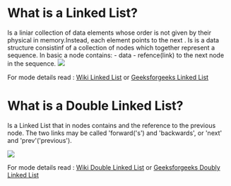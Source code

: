 # What is a Linked List?

Is a liniar collection of data elements whose order is not given by their physical in memory.Instead, each element points to the next .
Is is a data structure consistinf of a collection of nodes which together represent a sequence.
In basic a node contains: 
     - data 
     - refence(link) to the next node in the sequence.
![](https://media.geeksforgeeks.org/wp-content/cdn-uploads/20200922124319/Singly-Linked-List1.png)

For mode details read : [Wiki Linked List](https://en.wikipedia.org/wiki/Linked_list) or 
                        [Geeksforgeeks Linked List](https://www.geeksforgeeks.org/linked-list-set-1-introduction/?ref=lbp)

# What is a Double Linked List?

Is a Linked List that in nodes contains and the reference to the previous node.
The two links may be called 'forward('s') and 'backwards', or 'next' and 'prev'('previous').

![](https://media.geeksforgeeks.org/wp-content/cdn-uploads/gq/2014/03/DLL1.png)

For mode details read : [Wiki Double Linked List](https://en.wikipedia.org/wiki/Doubly_linked_list) or 
                        [Geeksforgeeks Doubly Linked List](https://www.geeksforgeeks.org/doubly-linked-list/?ref=lbp)
